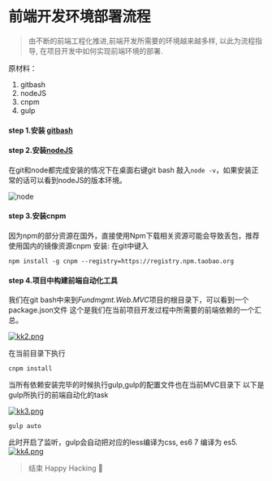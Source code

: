 # 前端开发环境部署流程

>由不断的前端工程化推进,前端开发所需要的环境越来越多样, 以此为流程指导, 在项目开发中如何实现前端环境的部署.

原材料：
1. gitbash
2. nodeJS
3. cnpm
4. gulp

#### step 1.安装 [gitbash](https://gitforwindows.org/)
#### step 2.安装[nodeJS](http://nodejs.cn/download/)
在git和node都完成安装的情况下在桌面右键git bash 敲入`node -v`，如果安装正常的话可以看到nodeJS的版本环境。 

![node](https://i.postimg.cc/DwCjLqFL/kk1.png)


#### step 3.安装cnpm 

因为npm的部分资源在国外，直接使用Npm下载相关资源可能会导致丢包，推荐使用国内的镜像资源cnpm
安装: 在git中键入
```
npm install -g cnpm --registry=https://registry.npm.taobao.org
```

#### step 4.项目中构建前端自动化工具
我们在git bash中来到*Fundmgmt.Web.MVC*项目的根目录下，可以看到一个package.json文件
这个是我们在当前项目开发过程中所需要的前端依赖的一个汇总。 

[![kk2.png](https://i.postimg.cc/TYhX47x8/kk2.png)](https://postimg.cc/8j83Fbsw) 

在当前目录下执行
```
cnpm install
``` 

当所有依赖安装完毕的时候执行gulp,gulp的配置文件也在当前MVC目录下
以下是gulp所执行的前端自动化的task 

[![kk3.png](https://i.postimg.cc/9MJNC22W/kk3.png)](https://postimg.cc/sQGJ4t18)
```
gulp auto
```
此时开启了监听，gulp会自动把对应的less编译为css, es6 7 编译为 es5.
[![kk4.png](https://i.postimg.cc/v8XcFN63/kk4.png)](https://postimg.cc/Sj2ycVdM)
>结束 Happy Hacking &#x1F34F;

